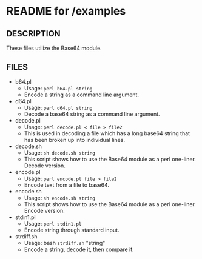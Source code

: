 # README for /examples

## DESCRIPTION

These files utilize the Base64 module.

## FILES

* b64.pl
  - Usage: ````perl b64.pl string````
  - Encode a string as a command line argument.
* d64.pl
  - Usage: ````perl d64.pl string````
  - Decode a base64 string as a command line argument.
* decode.pl
  - Usage: ````perl decode.pl < file > file2````
  - This is used in decoding a file which has a long base64 string that has been broken up into individual lines.
* decode.sh
  - Usage: ````sh decode.sh string````
  - This script shows how to use the Base64 module as a perl one-liner. Decode version.
* encode.pl
  - Usage: ````perl encode.pl file > file2````
  - Encode text from a file to base64.
* encode.sh
  - Usage: ````sh encode.sh string````
  - This script shows how to use the Base64 module as a perl one-liner. Encode version.
* stdin1.pl
  - Usage: ````perl stdin1.pl````
  - Encode string through standard input.
* strdiff.sh
  - Usage: bash ````strdiff.sh```` "string"
  - Encode a string, decode it, then compare it. 
